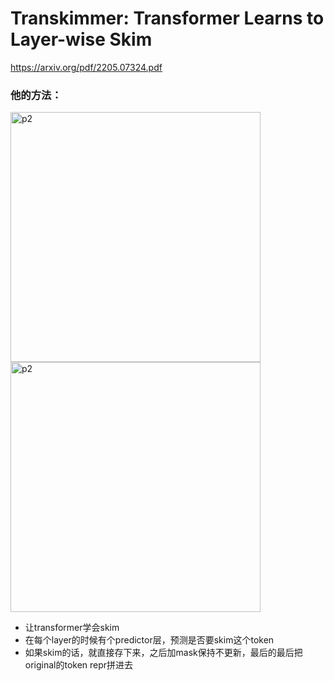 # Transkimmer: Transformer Learns to Layer-wise Skim

https://arxiv.org/pdf/2205.07324.pdf

### 他的方法：

<img src="https://p.ipic.vip/bp49mo.png" alt="p2" width="400"/>

<img src="https://p.ipic.vip/sfis40.png" alt="p2" width="400"/>

* 让transformer学会skim
* 在每个layer的时候有个predictor层，预测是否要skim这个token
* 如果skim的话，就直接存下来，之后加mask保持不更新，最后的最后把original的token repr拼进去
